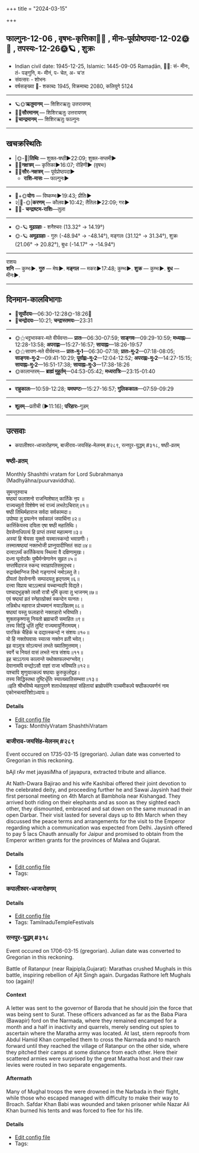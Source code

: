 +++
title = "2024-03-15"

+++
## फाल्गुनः-12-06  ,  वृषभः-कृत्तिका🌛🌌  ,  मीनः-पूर्वप्रोष्ठपदा-12-02🌞🌌  ,  तपस्यः-12-26🌞🪐  ,  शुक्रः
- Indian civil date: 1945-12-25, Islamic: 1445-09-05 Ramaḍān, 🌌🌞: सं- मीनः, तं- पङ्गुनि, म- मीनं, प- चेत, अ- च’त
- संवत्सरः - शोभनः
- वर्षसङ्ख्या 🌛- शकाब्दः 1945, विक्रमाब्दः 2080, कलियुगे 5124
___________________
- 🪐🌞**ऋतुमानम्** — शिशिरऋतुः उत्तरायणम्
- 🌌🌞**सौरमानम्** — शिशिरऋतुः उत्तरायणम्
- 🌛**चान्द्रमानम्** — शिशिरऋतुः फाल्गुनः
___________________


## खचक्रस्थितिः
- |🌞-🌛|**तिथिः** — शुक्ल-षष्ठी►22:09; शुक्ल-सप्तमी►  
- 🌌🌛**नक्षत्रम्** — कृत्तिका►16:07; रोहिणी► (वृषभः)  
- 🌌🌞**सौर-नक्षत्रम्** — पूर्वप्रोष्ठपदा►  
  - **राशि-मासः** — फाल्गुनः► 
___________________
- 🌛+🌞**योगः** — विष्कम्भः►19:43; प्रीतिः►  
- २|🌛-🌞|**करणम्** — कौलवः►10:42; तैतिलः►22:09; गरः►  
- 🌌🌛- **चन्द्राष्टम-राशिः**—तुला  
___________________
- 🌞-🪐 **मूढग्रहाः** - शनैश्चरः (13.32° → 14.19°)
- 🌞-🪐 **अमूढग्रहाः** - गुरुः (-48.94° → -48.14°), मङ्गलः (31.12° → 31.34°), शुक्रः (21.06° → 20.82°), बुधः (-14.17° → -14.94°)
___________________
राशयः  
**शनि** — कुम्भः►. **गुरु** — मेषः►. **मङ्गल** — मकरः►17:48; कुम्भः►. **शुक्र** — कुम्भः►. **बुध** — मीनः►. 
___________________


## दिनमान-कालविभागाः
- 🌅**सूर्योदयः**—06:30-12:28🌞️-18:26🌇  
- 🌛**चन्द्रोदयः**—10:21; **चन्द्रास्तमयः**—23:31  
___________________
- 🌞⚝भट्टभास्कर-मते वीर्यवन्तः— **प्रातः**—06:30-07:59; **साङ्गवः**—09:29-10:59; **मध्याह्नः**—12:28-13:58; **अपराह्णः**—15:27-16:57; **सायाह्नः**—18:26-19:57  
- 🌞⚝सायण-मते वीर्यवन्तः— **प्रातः-मु॰1**—06:30-07:18; **प्रातः-मु॰2**—07:18-08:05; **साङ्गवः-मु॰2**—09:41-10:29; **पूर्वाह्णः-मु॰2**—12:04-12:52; **अपराह्णः-मु॰2**—14:27-15:15; **सायाह्नः-मु॰2**—16:51-17:38; **सायाह्नः-मु॰3**—17:38-18:26  
- 🌞कालान्तरम्— **ब्राह्मं मुहूर्तम्**—04:53-05:42; **मध्यरात्रिः**—23:15-01:40  
___________________
- **राहुकालः**—10:59-12:28; **यमघण्टः**—15:27-16:57; **गुलिककालः**—07:59-09:29  
___________________
- **शूलम्**—प्रतीची (►11:16); **परिहारः**–गुडम्  
___________________

## उत्सवाः
- कपालीश्वर-ध्वजारोहणम्, बाजीराव-जयसिंह-मेलनम् #२८९, रत्नपुर-युद्धम् #३१८, षष्ठी-व्रतम्
### षष्ठी-व्रतम्



Monthly Shashthi vratam for Lord Subrahmanya (Madhyāhna/puurvaviddha).

सुमन्तुरुवाच  
षष्ठ्यां फलाशनो राजन्विशेषात् कार्तिके नृप ॥  
राज्यच्युतो विशेषेण स्वं राज्यं लभतेऽचिरात्॥१॥  
षष्ठी तिथिर्महाराज सर्वदा सर्वकामदा॥  
उपोष्या तु प्रयत्नेन सर्वकालं जयार्थिना॥२॥  
कार्त्तिकेयस्य दयिता एषा षष्ठी महातिथिः।  
देवसेनाधिपत्यं हि प्राप्तं तस्यां महात्मना॥३॥  
अस्यां हि श्रेयसा युक्तो यस्मात्स्कन्दो भवाग्रणीः।  
तस्मात्षष्ठ्यां नक्तभोजी प्राप्नुयादीप्सितं सदा॥४॥  
दत्त्वाऽर्घ्यं कार्तिकेयाय स्थित्वा वै दक्षिणामुखः।  
दध्ना घृतोदकैः पुष्पैर्मन्त्रेणानेन सुव्रत॥५॥  
सप्तर्षिदारज स्कन्द स्वाहापतिसमुद्भव।  
रुद्रार्यमाग्निज विभो गङ्गागर्भ नमोऽस्तु ते।  
प्रीयतां देवसेनानीः सम्पादयतु हृद्गतम्॥६॥  
दत्त्वा विप्राय चाऽऽत्मान्नं यच्चान्यदपि विद्यते।  
पश्चाद्भुङ्क्ते त्वसौ रात्रौ भूमिं कृत्वा तु भाजनम्॥७॥  
एवं षष्ठ्यां व्रतं स्नेहात्प्रोक्तं स्कन्देन यत्नतः।  
तन्निबोध महाराज प्रोच्यमानं मयाऽखिलम्॥८॥  
षष्ठ्यां यस्तु फलाहारो नक्ताहारो भविष्यति।  
शुक्लाकृष्णासु नियतो ब्रह्मचारी समाहितः॥९॥  
तस्य सिद्धिं धृतिं तुष्टिं राज्यमायुर्निरामयम्।  
पारत्रिकं चैहिकं च दद्यात्स्कन्दो न संशयः॥१०॥  
यो हि नक्तोपवासः स्यात्स नक्तेन व्रती भवेत्।  
इह वाऽमुत्र सोऽत्यन्तं लभते ख्यातिमुत्तमाम्।  
स्वर्गे च नियतं वासं लभते नात्र संशयः॥११॥  
इह चाऽऽगत्य कालान्ते यथोक्तफलभाग्भवेत्।  
देवानामपि वन्द्योऽसौ राज्ञां राजा भविष्यति॥१२॥  
यश्चापि शृणुयात्कल्पं षष्ठ्याः कुरुकुलोद्वह।  
तस्य सिद्धिस्तथा तुष्टिर्धृतिः स्यात्ख्यातिसम्भवा॥१३॥  
॥इति श्रीभविष्ये महापुराणे शतार्धसाहस्र्यां संहितायां ब्राह्मेपर्वणि पञ्चमीकल्पे षष्ठीकल्पवर्णनं नाम एकोनचत्वारिंशोऽध्यायः॥



#### Details
- [Edit config file](https://github.com/jyotisham/adyatithi/blob/master/devatA/kaumAra/description_only/SaSThI-vratam.toml)
- Tags: MonthlyVratam ShashthiVratam


### बाजीराव-जयसिंह-मेलनम् #२८९

Event occured on 1735-03-15 (gregorian). Julian date was converted to Gregorian in this reckoning. 

bAjI rAv met jayasiMha of jayapura, extracted tribute and alliance.

At Nath-Dwara Bajirao and his wife Kashibai offered their joint devotion to the celebrated deity, and proceeding further he and Sawai Jaysinh had their first personal meeting on 4th March at Bambhola near Kishangad. They arrived both riding on their elephants and as soon as they sighted each other, they dismounted, embraced and sat down on the same musnad in an open Darbar. Their visit lasted for several days up to 8th March when they discussed the peace terms and arrangements for the visit to the Emperor regarding which a communication was expected from Delhi. Jaysinh offered to pay 5 lacs Chauth annually for Jaipur and promised to obtain from the Emperor written grants for the provinces of Malwa and Gujarat.

#### Details
- [Edit config file](https://github.com/jyotisham/adyatithi/blob/master/mahApuruSha/xatra-later/julian/day/03/04/bhAjI-rAva-jayasiMha-melanam.toml)
- Tags: 


### कपालीश्वर-ध्वजारोहणम्





#### Details
- [Edit config file](https://github.com/jyotisham/adyatithi/blob/master/temples/Tamil/relative_event/kar2pagAmbAL%E2%80%93kapAlIzvarar_tirukkalyANam/offset__-9/kapAlI_dhvajArOhaNam.toml)
- Tags: TamilnaduTempleFestivals


### रत्नपुर-युद्धम् #३१८

Event occured on 1706-03-15 (gregorian). Julian date was converted to Gregorian in this reckoning. 

Battle of Ratanpur (near Rajpipla,Gujarat): Marathas crushed Mughals in this battle, inspiring rebellion of Ajit Singh again. Durgadas Rathore left Mughals too (again)!

#### Context
A letter was sent to the governor of Baroda that he should join the force that was being sent to Surat. These officers advanced as far as the Baba Piara (Bawapir) ford on the Narmada, where they remained encamped for a month and a half in inactivity and quarrels, merely sending out spies to ascertain where the Maratha army was located. At last, stern reproofs from Abdul Hamid Khan compelled them to cross the Narmada and to march forward until they reached the village of Ratanpur on the other side, where they pitched their camps at some distance from each other. Here their scattered armies were surprised by the great Maratha host and their raw levies were routed in two separate engagements. 

#### Aftermath
Many of Mughal troops the were drowned in the Narbada in their flight, while those who escaped managed with difficulty to make their way to Broach. Safdar Khan Babi was wounded and taken prisoner while Nazar Ali Khan burned his tents and was forced to flee for his life.

#### Details
- [Edit config file](https://github.com/jyotisham/adyatithi/blob/master/mahApuruSha/xatra-later/julian/day/03/04/ratnapura-yuddham.toml)
- Tags: 


